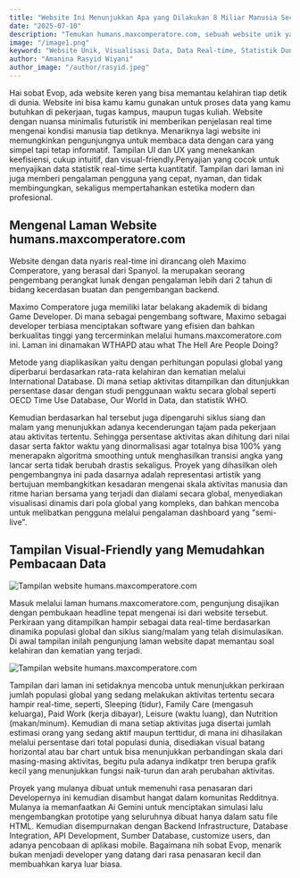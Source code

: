 ```yaml
---
title: "Website Ini Menunjukkan Apa yang Dilakukan 8 Miliar Manusia Secara Real-time"
date: "2025-07-10"
description: "Temukan humans.maxcomperatore.com, sebuah website unik yang menyajikan visualisasi data real-time tentang aktivitas miliaran manusia di seluruh dunia setiap detiknya."
image: "/image1.png"
keyword: "Website Unik, Visualisasi Data, Data Real-time, Statistik Dunia, humans.maxcomperatore.com, WTHAPD, Populasi Dunia, Aktivitas Manusia, Website Keren, Website Edukatif, UI/UX, Developer"
author: "Amanina Rasyid Wiyani"
author_image: "/author/rasyid.jpeg"
---
```


Hai sobat Evop, ada website keren yang bisa memantau kelahiran tiap detik di dunia. Website ini bisa kamu kamu gunakan untuk proses data yang kamu butuhkan di pekerjaan, tugas kampus, maupun tugas kuliah. Website dengan nuansa minimalis futuristik ini memberikan penjelasan real time mengenai kondisi manusia tiap detiknya. Menariknya lagi website ini memungkinkan pengunjungnya untuk membaca data dengan cara yang simpel tapi tetap informatif. Tampilan UI dan UX yang menekankan keefisiensi, cukup intuitif, dan visual-friendly.Penyajian yang cocok untuk menyajikan data statistik real-time serta kuantitatif. Tampilan dari laman ini juga memberi pengalaman pengguna yang cepat, nyaman, dan tidak membingungkan, sekaligus mempertahankan estetika modern dan profesional.

## Mengenal Laman Website humans.maxcomperatore.com

Website dengan data nyaris real-time ini dirancang oleh Maximo Comperatore, yang berasal dari Spanyol. Ia merupakan seorang pengembang perangkat lunak dengan pengalaman lebih dari 2 tahun di bidang kecerdasan buatan dan pengembangan backend. 

Maximo Comperatore juga memiliki latar belakang akademik di bidang Game Developer. Di mana sebagai pengembang software, Maximo sebagai developer terbiasa menciptakan software yang efisien dan bahkan berkualitas tinggi yang tercerminkan melalui humans.maxcomeratore.com ini. Laman ini dinamakan WTHAPD atau what The Hell Are People Doing?

Metode yang diaplikasikan yaitu dengan perhitungan populasi global yang diperbarui berdasarkan rata-rata kelahiran dan kematian melalui International Database. Di mana setiap aktivitas ditampilkan dan ditunjukkan persentase dasar dengan studi penggunaan waktu secara global seperti OECD Time Use Database, Our World in Data, dan statistik WHO. 

Kemudian berdasarkan hal tersebut juga dipengaruhi siklus siang dan malam yang menunjukkan adanya kecenderungan tajam pada pekerjaan atau aktivitas tertentu. Sehingga persentase aktivitas akan dihitung dari nilai dasar serta faktor waktu yang dinormalisasi agar totalnya bisa 100% yang menerapakn algoritma smoothing untuk menghasilkan transisi angka yang lancar serta tidak berubah drastis sekaligus. 
Proyek yang dihasilkan oleh pengembangnya ini pada dasarnya adalah representasi artistik yang bertujuan membangkitkan kesadaran mengenai  skala aktivitas manusia dan ritme harian bersama yang terjadi dan dialami secara global, menyediakan visualisasi dinamis dari pola global yang kompleks, dan bahkan mencoba untuk melibatkan pengguna melalui pengalaman dashboard yang "semi-live".



## Tampilan Visual-Friendly yang Memudahkan Pembacaan Data 

![Tampilan website humans.maxcomperatore.com](/image2.png)


Masuk melalui laman humans.maxcomeratore.com, pengunjung disajikan dengan pembukaan headline tepat mengenai isi dari website tersebut. Perkiraan yang ditampilkan hampir sebagai data real-time berdasarkan dinamika populasi global dan siklus siang/malam yang telah disimulasikan. Di awal tampilan inilah pengunjung laman website dapat memantau soal kelahiran dan kematian yang terjadi. 


![Tampilan website humans.maxcomperatore.com](/image3.png)

Tampilan dari laman ini setidaknya mencoba untuk menunjukkan perkiraan jumlah populasi global yang sedang melakukan aktivitas tertentu secara hampir real-time, seperti, Sleeping (tidur), Family Care (mengasuh keluarga), Paid Work (kerja dibayar), Leisure (waktu luang), dan Nutrition (makan/minum). Kemudian di mana setiap aktivitas juga disertai jumlah estimasi orang yang sedang aktif maupun terttidur, di mana ini dihasilakan melalui persentase dari total populasi dunia, disediakan visual batang horizontal atau bar chart untuk bisa menunjukkan perbandingan skala dari masing-masing aktivitas, begitu pula adanya indikatpr tren berupa grafik kecil yang menunjukkan fungsi naik-turun dan arah perubahan aktivitas. 


Proyek yang mulanya dibuat untuk memenuhi rasa penasaran dari Developernya ini kemudian disambut hangat dalam komunitas Redditnya. Mulanya ia memanfaatkan Ai Gemini untuk menciptakan simulasi lalu mengembangkan prototipe yang seluruhnya dibuat hanya dalam satu file HTML. Kemudian disempurnakan dengan Backend Infrastructure, Database Integration, API Development, Sumber Database, customize users, dan adanya pencobaan di aplikasi mobile. 
Bagaimana nih sobat Evop, menarik bukan menjadi developer yang datang dari rasa penasaran kecil dan membuahkan karya luar biasa. 
